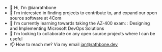 - 👋 Hi, I’m @ianrathbone
- 👀 I’m interested in finding projects to contribute to, and expand our open source software at 4Com
- 🌱 I’m currently learning towards taking the AZ-400 exam: : Designing and Implementing Microsoft DevOps Solutions
- 💞️ I’m looking to collaborate on any open source projects where I can be useful
- 📫 How to reach me? Via my email ian@rathbone.dev

<!---
ianrathbone/ianrathbone is a ✨ special ✨ repository because its `README.md` (this file) appears on your GitHub profile.
You can click the Preview link to take a look at your changes.
--->
